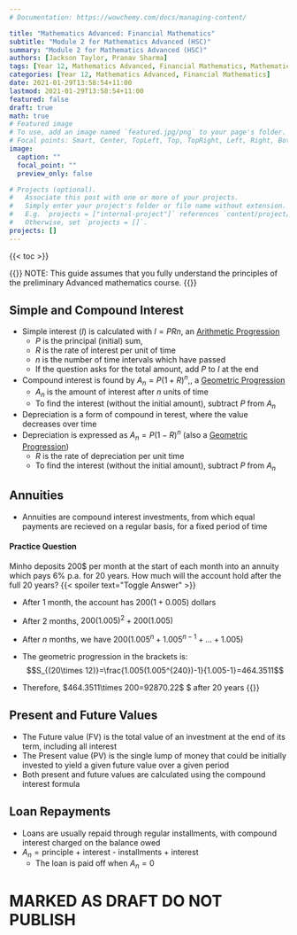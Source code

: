 ```yaml
---
# Documentation: https://wowchemy.com/docs/managing-content/

title: "Mathematics Advanced: Financial Mathematics"
subtitle: "Module 2 for Mathematics Advanced (HSC)"
summary: "Module 2 for Mathematics Advanced (HSC)"
authors: [Jackson Taylor, Pranav Sharma]
tags: [Year 12, Mathematics Advanced, Financial Mathematics, Mathematics, Simple Interest, Compound Interest, Interest, Annuities, Future Value, Present Value, Loan Repayments, Inflation]
categories: [Year 12, Mathematics Advanced, Financial Mathematics]
date: 2021-01-29T13:58:54+11:00
lastmod: 2021-01-29T13:58:54+11:00
featured: false
draft: true
math: true
# Featured image
# To use, add an image named `featured.jpg/png` to your page's folder.
# Focal points: Smart, Center, TopLeft, Top, TopRight, Left, Right, BottomLeft, Bottom, BottomRight.
image:
  caption: ""
  focal_point: ""
  preview_only: false

# Projects (optional).
#   Associate this post with one or more of your projects.
#   Simply enter your project's folder or file name without extension.
#   E.g. `projects = ["internal-project"]` references `content/project/deep-learning/index.md`.
#   Otherwise, set `projects = []`.
projects: []
---
```

{{< toc >}}

{{<callout info>}}
NOTE: This guide assumes that you fully understand the principles of the preliminary Advanced mathematics course.
{{</callout>}}

## Simple and Compound Interest
- Simple interest $(I)$ is calculated with $I=PRn$, an [Arithmetic Progression](/post/mathematics-advanced-sequences-and-series/#arithmetic-sequences)
  - $P$ is the principal (initial) sum,
  - $R$ is the rate of interest per unit of time
  - $n$ is the number of time intervals which have passed
  - If the question asks for the total amount, add $P$ to $I$ at the end
- Compound interest is found by $A_{n}=P(1+R)^{n},$, a [Geometric Progression](/post/mathematics-advanced-sequences-and-series/#arithmetic-sequences)
  - $A_n$ is the amount of interest after $n$ units of time
  - To find the interest (without the initial amount), subtract $P$ from $A_n$
- Depreciation is a form of compound in terest, where the value decreases over time
- Depreciation is expressed as $A_{n}=P(1-R)^{n}$ (also a [Geometric Progression](/post/mathematics-advanced-sequences-and-series/#arithmetic-sequences))
  - $R$ is the rate of depreciation per unit time
  - To find the interest (without the initial amount), subtract $P$ from $A_n$
## Annuities
- Annuities are compound interest investments, from which equal payments are recieved on a regular basis, for a fixed period of time
#### Practice Question
Minho deposits 200$ per month at the start of each month into an annuity which pays 6% p.a. for 20 years. How much will the account hold after the full 20 years?
{{< spoiler text="Toggle Answer" >}}
- After 1 month, the account has $200(1+0.005)$ dollars
- After 2 months, $200(1.005)^{2}+200(1.005)$
- After $n$ months, we have $200(1.005^{n}+1.005^{n-1}+...+1.005)$
- The geometric progression in the brackets is:
$$S_{(20\times 12)}=\frac{1.005(1.005^{240})-1}{1.005-1}=464.3511$$

- Therefore, $464.3511\times 200=92870.22\$ $ after 20 years
{{</spoiler>}}

## Present and Future Values
- The Future value (FV) is the total value of an investment at the end of its term, including all interest
- The Present value (PV) is the single lump of money that could be initially invested to yield a given future value over a given period
- Both present and future values are  calculated using the compound interest formula
## Loan Repayments
- Loans are usually repaid through regular installments, with compound interest charged on the balance owed
- $A_n = \text{principle + interest - installments + interest}$
  - The loan is paid off when $A_{n}=0$
# MARKED AS DRAFT DO NOT PUBLISH
